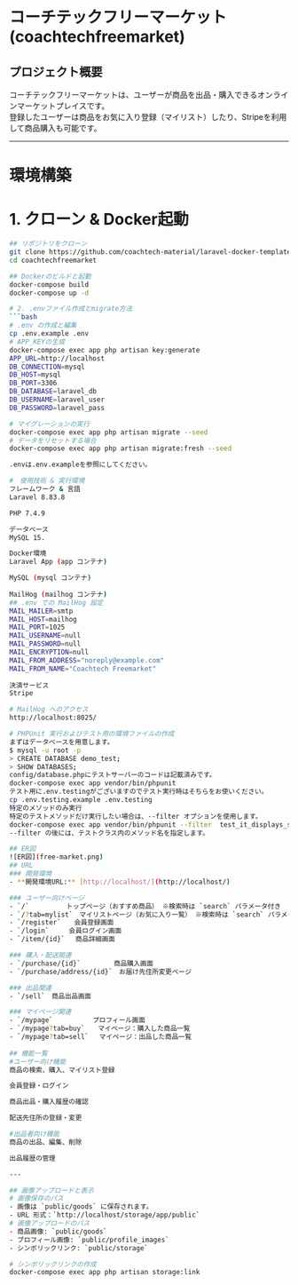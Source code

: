 # コーチテックフリーマーケット (coachtechfreemarket)  

## プロジェクト概要  
コーチテックフリーマーケットは、ユーザーが商品を出品・購入できるオンラインマーケットプレイスです。  
登録したユーザーは商品をお気に入り登録（マイリスト）したり、Stripeを利用して商品購入も可能です。  

---

# 環境構築  

# 1. クローン & Docker起動  
```bash  
## リポジトリをクローン  
git clone https://github.com/coachtech-material/laravel-docker-template.git coachtechfreemarket
cd coachtechfreemarket  

## Dockerのビルドと起動  
docker-compose build  
docker-compose up -d  

# 2. .envファイル作成とmigrate方法 
```bash  
# .env の作成と編集
cp .env.example .env
# APP_KEYの生成
docker-compose exec app php artisan key:generate  
APP_URL=http://localhost  
DB_CONNECTION=mysql  
DB_HOST=mysql  
DB_PORT=3306  
DB_DATABASE=laravel_db  
DB_USERNAME=laravel_user  
DB_PASSWORD=laravel_pass  

# マイグレーションの実行  
docker-compose exec app php artisan migrate --seed  
# データをリセットする場合  
docker-compose exec app php artisan migrate:fresh --seed  

.envは.env.exampleを参照にしてください。  

#　使用技術 & 実行環境  
フレームワーク & 言語  
Laravel 8.83.8  

PHP 7.4.9   

データベース  
MySQL 15.  

Docker環境  
Laravel App (app コンテナ)  

MySQL (mysql コンテナ)  
  
MailHog (mailhog コンテナ)  
## .env での MailHog 設定  
MAIL_MAILER=smtp  
MAIL_HOST=mailhog  
MAIL_PORT=1025  
MAIL_USERNAME=null  
MAIL_PASSWORD=null  
MAIL_ENCRYPTION=null  
MAIL_FROM_ADDRESS="noreply@example.com"  
MAIL_FROM_NAME="Coachtech Freemarket"  
  
決済サービス  
Stripe  

# MailHog へのアクセス  
http://localhost:8025/  

# PHPUnit 実行およびテスト用の環境ファイルの作成 
まずはデータベースを用意します。  
$ mysql -u root -p  
> CREATE DATABASE demo_test;  
> SHOW DATABASES;  
config/database.phpにテストサーバーのコードは記載済みです。  
docker-compose exec app vendor/bin/phpunit  
テスト用に.env.testingがございますのでテスト実行時はそちらをお使いください。 
cp .env.testing.example .env.testing  
特定のメソッドのみ実行  
特定のテストメソッドだけ実行したい場合は、--filter オプションを使用します。  
docker-compose exec app vendor/bin/phpunit --filter  test_it_displays_sell_form_and_stores_good_successfully  
--filter の後には、テストクラス内のメソッド名を指定します。  

## ER図  
![ER図](free-market.png)
## URL  
### 開発環境  
- **開発環境URL:** [http://localhost/](http://localhost/)  

### ユーザー向けページ  
- `/` 　　　　　トップページ（おすすめ商品） ※検索時は `search` パラメータ付き  
- `/?tab=mylist`　マイリストページ（お気に入り一覧） ※検索時は `search` パラメータ付き  
- `/register`　　会員登録画面  
- `/login`　　　会員ログイン画面  
- `/item/{id}`　 商品詳細画面  

### 購入・配送関連  
- `/purchase/{id}`　　　　　商品購入画面  
- `/purchase/address/{id}`　お届け先住所変更ページ  

### 出品関連  
- `/sell`　商品出品画面  

### マイページ関連  
- `/mypage`　　　　　　プロフィール画面  
- `/mypage?tab=buy`　　マイページ：購入した商品一覧  
- `/mypage?tab=sell`　 マイページ：出品した商品一覧  
  
## 機能一覧  
#ユーザー向け機能  
商品の検索、購入、マイリスト登録  

会員登録・ログイン  

商品出品・購入履歴の確認  

配送先住所の登録・変更  

#出品者向け機能  
商品の出品、編集、削除  

出品履歴の管理  

---  

## 画像アップロードと表示  
# 画像保存のパス  
- 画像は `public/goods` に保存されます。  
- URL 形式：`http://localhost/storage/app/public`  
# 画像アップロードのパス  
- 商品画像: `public/goods`  
- プロフィール画像: `public/profile_images`  
- シンボリックリンク: `public/storage`  

# シンボリックリンクの作成  
docker-compose exec app php artisan storage:link  
